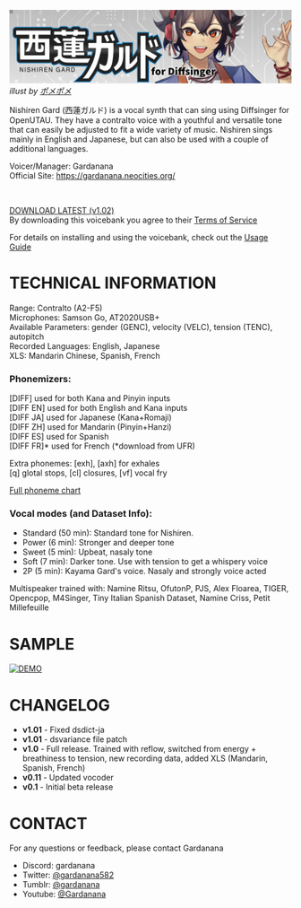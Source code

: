 ![header image](/image/cover.png)
*illust by [ポメポメ](https://x.com/morinopome2)*

Nishiren Gard (西蓮ガルド) is a vocal synth that can sing using Diffsinger for OpenUTAU. They have a contralto voice with a youthful and versatile tone that can easily be adjusted to fit a wide variety of music. Nishiren sings mainly in English and Japanese, but can also be used with a couple of additional languages.

Voicer/Manager: Gardanana<br>
Official Site: https://gardanana.neocities.org/

<br>

[DOWNLOAD LATEST (v1.02)](https://github.com/Gardanana/Nishiren-AI-Diffsinger/releases/tag/v1.02)<br>
By downloading this voicebank you agree to their [Terms of Service](/terms-of-service.md)

For details on installing and using the voicebank, check out the [Usage Guide](/usage-guide.md)
# TECHNICAL INFORMATION
Range: Contralto (A2-F5)<br>
Microphones: Samson Go, AT2020USB+<br>
Available Parameters: gender (GENC), velocity (VELC), tension (TENC), autopitch<br>
Recorded Languages: English, Japanese<br>
XLS: Mandarin Chinese, Spanish, French

### Phonemizers:
[DIFF] used for both Kana and Pinyin inputs<br>
[DIFF EN] used for both English and Kana inputs<br>
[DIFF JA] used for Japanese (Kana+Romaji)<br>
[DIFF ZH] used for Mandarin (Pinyin+Hanzi)<br>
[DIFF ES] used for Spanish<br>
[DIFF FR]* used for French (*download from UFR)

Extra phonemes: [exh], [axh] for exhales<br>
	  [q] glotal stops, [cl] closures, [vf] vocal fry

[Full phoneme chart](/phoneme-chart.md)

### Vocal modes (and Dataset Info):
- Standard (50 min): Standard tone for Nishiren. 
- Power (6 min): Stronger and deeper tone
- Sweet (5 min): Upbeat, nasaly tone
- Soft (7 min): Darker tone. Use with tension to get a whispery voice
- 2P (5 min): Kayama Gard's voice. Nasaly and strongly voice acted

Multispeaker trained with: Namine Ritsu, OfutonP, PJS, Alex Floarea, TIGER, Opencpop, M4Singer, Tiny Italian Spanish Dataset, Namine Criss, Petit Millefeuille

# SAMPLE
[![DEMO](https://img.youtube.com/vi/Y13BWpI8-wM/0.jpg)](https://www.youtube.com/watch?v=Y13BWpI8-wM)

# CHANGELOG
- **v1.01** - Fixed dsdict-ja
- **v1.01** - dsvariance file patch
- **v1.0** - Full release. Trained with reflow, switched from energy + breathiness to tension, new recording data, added XLS (Mandarin, Spanish, French)
- **v0.11** - Updated vocoder
- **v0.1** - Initial beta release

# CONTACT
For any questions or feedback, please contact Gardanana

- Discord: gardanana<br>
- Twitter: [@gardanana582](https://twitter.com/gardanana582)<br>
- Tumblr: [@gardanana](https://gardanana.tumblr.com/)<br>
- Youtube: [@Gardanana](https://www.youtube.com/@Gardanana)
